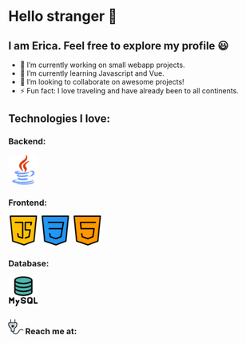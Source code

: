 # Hello stranger 👋
## I am Erica. Feel free to explore my profile :smiley:


- 🔭 I’m currently working on small webapp projects. 
- 🌱 I’m currently learning Javascript and Vue.
- 👯 I’m looking to collaborate on awesome projects! 
- ⚡ Fun fact: I love traveling and have already been to all continents.

## Technologies I love:

### Backend:
<img src="https://github.com/erica-pereira/erica-pereira/blob/main/images/java.png" alt="java" width="60" height="60"/>

### Frontend:
<img src="https://github.com/erica-pereira/erica-pereira/blob/main/images/java-script.png" alt="javascript" width="60" height="60"/> <img src="https://github.com/erica-pereira/erica-pereira/blob/main/images/css.png" alt="css" width="60" height="60"/> <img src="https://github.com/erica-pereira/erica-pereira/blob/main/images/html.png" alt="html" width="60" height="60"/>

### Database:
<img src="https://github.com/erica-pereira/erica-pereira/blob/main/images/mysql.png" alt="mysql" width="60" height="60"/>

### <img src="https://github.com/erica-pereira/erica-pereira/blob/main/images/plugin.png" alt="mysql" width="30" height="30"/> Reach me at:
